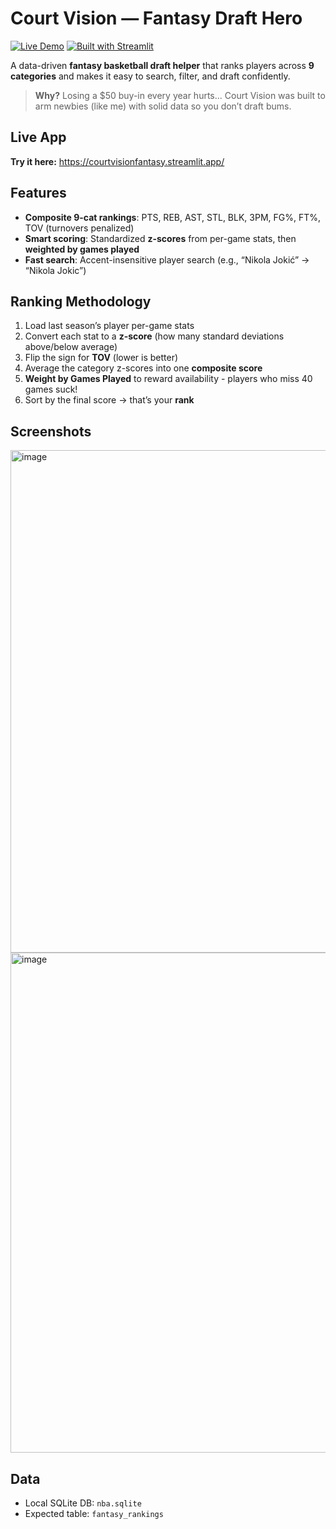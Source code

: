 # Court Vision — Fantasy Draft Hero

[![Live Demo](https://img.shields.io/badge/Live-Demo-brightgreen)](https://courtvisionfantasy.streamlit.app/)
[![Built with Streamlit](https://img.shields.io/badge/Built%20with-Streamlit-ff4b4b)](https://streamlit.io)


A data-driven **fantasy basketball draft helper** that ranks players across **9 categories** and makes it easy to search, filter, and draft confidently.

> **Why?** Losing a $50 buy-in every year hurts... Court Vision was built to arm newbies (like me) with solid data so you don’t draft bums.

## Live App

**Try it here:** https://courtvisionfantasy.streamlit.app/

## Features

- **Composite 9-cat rankings**: PTS, REB, AST, STL, BLK, 3PM, FG%, FT%, TOV (turnovers penalized)
- **Smart scoring**: Standardized **z-scores** from per-game stats, then **weighted by games played**
- **Fast search**: Accent-insensitive player search (e.g., “Nikola Jokić” → “Nikola Jokic”)

## Ranking Methodology

1. Load last season’s player per-game stats  
2. Convert each stat to a **z-score** (how many standard deviations above/below average)  
3. Flip the sign for **TOV** (lower is better)  
4. Average the category z-scores into one **composite score**  
5. **Weight by Games Played** to reward availability - players who miss 40 games suck!
6. Sort by the final score → that’s your **rank** 

## Screenshots

<img width="1922" height="804" alt="image" src="https://github.com/user-attachments/assets/a61d286f-3ca7-46f9-a404-20d21683bdf3" />
<img width="1919" height="800" alt="image" src="https://github.com/user-attachments/assets/4f2faac0-17e8-4e5d-b72f-08264e8db287" />


## Data

- Local SQLite DB: `nba.sqlite`
- Expected table: `fantasy_rankings`

